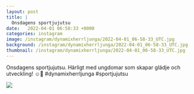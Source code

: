 ```yaml
---
layout: post
title: |
  Onsdagens sportjujutsu
date:   2022-04-01 06:58:33 +0000
categories: instagram
image: /instagram/dynamixherrljunga/2022-04-01_06-58-33_UTC.jpg
background: /instagram/dynamixherrljunga/2022-04-01_06-58-33_UTC.jpg
thumbnail: /instagram/dynamixherrljunga/2022-04-01_06-58-33_UTC.jpg
---
```

Onsdagens sportjujutsu. Härligt med ungdomar som skapar glädje och utveckling! ☺️💪 #dynamixherrljunga #sportjujutsu



<img src='/www-dynamix-herrljunga/instagram/dynamixherrljunga/2022-04-01_06-58-33_UTC.jpg' class='img-fluid' />
